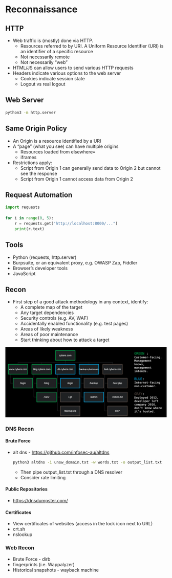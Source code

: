 # Reconnaissance

## HTTP

- Web traffic is (mostly) done via HTTP.
  - Resources referred to by URI. A Uniform Resource Identifier (URI) is an identifier of a specific resource
  - Not necessarily remote
  - Not necessarily “web”
- HTML/JS can allow users to send various HTTP requests
- Headers indicate various options to the web server
  - Cookies indicate session state
  - Logout vs real logout

## Web Server

```bash
python3 -m http.server
```

## Same Origin Policy

- An Origin is a resource identified by a URI
- A “page” (what you see) can have multiple origins
  - Resources loaded from elsewhere•
  - iframes
- Restrictions apply:
  - Script from Origin 1 can generally send data to Origin 2 but cannot see the response
  - Script from Origin 1 cannot access data from Origin 2

## Request Automation

```python
import requests

for i in range(0, 5):
    r = requests.get("http://localhost:8000/...")
    print(r.text)
```

## Tools

- Python (requests, http.server)
- Burpsuite, or an equivalent proxy, e.g. OWASP Zap, Fiddler
- Browser’s developer tools
- JavaScript

## Recon

- First step of a good attack methodology in any context, identify:
  - A complete map of the target
  - Any target dependencies
  - Security controls (e.g. AV, WAF)
  - Accidentally enabled functionality (e.g. test pages)
  - Areas of likely weakness
  - Areas of poor maintenance
  - Start thinking about how to attack a target

![image-20210610141326352](images/image-20210610141326352-1623298409163.png)

### DNS Recon

#### Brute Force

- alt dns - https://github.com/infosec-au/altdns

  ```bash
  python3 altdns -i unsw_domain.txt -w words.txt -o output_list.txt
  ```

  - Then pipe output_list.txt through a DNS resolver
  - Consider rate limiting

#### Public Repositories

- https://dnsdumpster.com/

#### Certificates

- View certificates of websites (access in the lock icon next to URL)
- crt.sh
- nslookup

### Web Recon

- Brute Force - dirb
- fingerprints (i.e. Wappalyzer)
- Historical snapshots - wayback machine